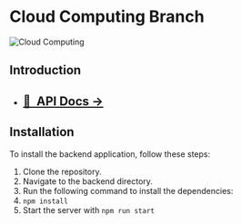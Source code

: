 # Cloud Computing Branch
![Cloud Computing](https://play-lh.googleusercontent.com/RyoQTmHnxsxPYabsETmWVXHtLorVh_yOO48hsdv2VmI-Uki4qt5c5vV1cicJODV56A4=w600-h300-pc0xffffff-pd)

## Introduction

- ## [📑&nbsp;&nbsp;API Docs &rarr;](https://app.swaggerhub.com/apis-docs/LANGARIRANO/capstone/)
## Installation

To install the backend application, follow these steps:

1. Clone the repository.
2. Navigate to the backend directory.
3. Run the following command to install the dependencies:
4. `npm install`
5. Start the server with `npm run start`
